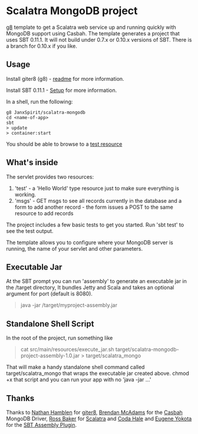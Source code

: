 # Scalatra MongoDB project

[g8](http://github.com/n8han/giter8) template to get a Scalatra web service up and running quickly with MongoDB support using Casbah. The template generates a project that uses SBT 0.11.1. It will not build under 0.7.x or 0.10.x versions of SBT. There is a branch for 0.10.x if you like.

## Usage

Install giter8 (g8) - [readme](http://github.com/n8han/giter8#readme) for more information.

Install SBT 0.11.1 - [Setup](https://github.com/harrah/xsbt/wiki/Setup) for more information.

In a shell, run the following:

    g8 JanxSpirit/scalatra-mongodb
    cd <name-of-app>
    sbt
    > update
    > container:start
    
You should be able to browse to a [test resource](http://localhost:8080/test)

## What's inside

The servlet provides two resources:

1. 'test' - a 'Hello World' type resource just to make sure everything is working.
2. 'msgs' - GET msgs to see all records currently in the database and a form to add another record - the form issues a POST to the same resource to add records

The project includes a few basic tests to get you started. Run 'sbt test' to see the test output.

The template allows you to configure where your MongoDB server is running, the name of your servlet and other parameters.

## Executable Jar

At the SBT prompt you can run 'assembly' to generate an executable jar in the /target directory, It bundles Jetty and Scala and takes an optional argument for port (default is 8080).
> java -jar /target/myproject-assembly.jar

## Standalone Shell Script

In the root of the project, run something like

> cat src/main/resources/execute_jar.sh target/scalatra-mongodb-project-assembly-1.0.jar > target/scalatra_mongo

That will make a handy standalone shell command called target/scalatra_mongo that wraps the executable jar created above. chmod +x that script and you can run your app with no 'java -jar ...'

## Thanks

Thanks to [Nathan Hamblen](https://github.com/n8han) for [giter8](https://github.com/n8han/giter8), [Brendan McAdams](https://github.com/bwmcadams) for the [Casbah](https://github.com/mongodb/casbah) MongoDB Driver, [Ross Baker](https://github.com/rossabaker) for [Scalatra](https://github.com/scalatra/scalatra)
and [Coda Hale](https://github.com/codahale) and [Eugene Yokota](https://github.com/eed3si9n) for the [SBT Assembly Plugin](https://github.com/eed3si9n/sbt-assembly).
